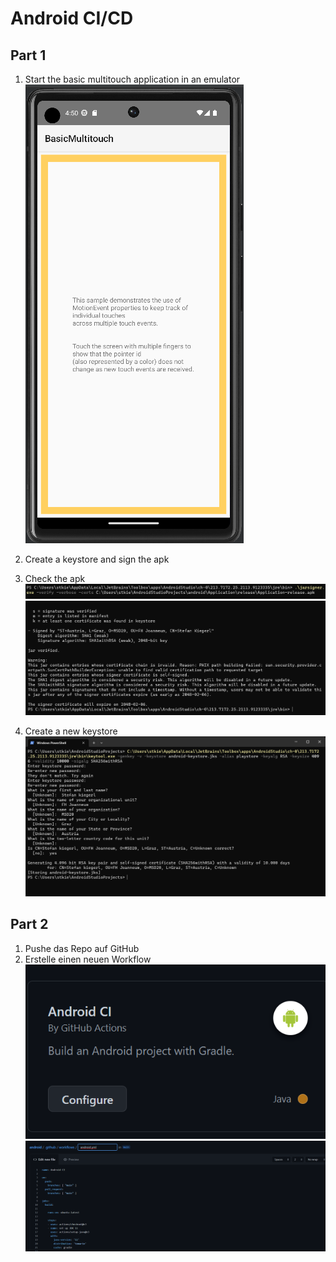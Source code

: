 # Android CI/CD

## Part 1
1. Start the basic multitouch application in an emulator\
![img.png](img/img.png)

2. Create a keystore and sign the apk

3. Check the apk\
![img_2.png](img/img_2.png)
![img_1.png](img/img_1.png)

4. Create a new keystore\
![img_3.png](img/img_3.png)

## Part 2
1. Pushe das Repo auf GitHub
2. Erstelle einen neuen Workflow\
![img.png](img/img_4.png)
![img.png](img/img_5.png)